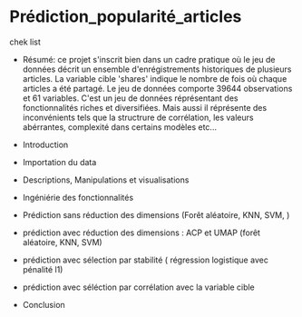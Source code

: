 # Prédiction_popularité_articles

chek list

- Résumé: ce projet s'inscrit bien dans un cadre pratique où le jeu de données décrit un ensemble d'enrégistrements 
historiques de plusieurs articles. La variable cible 'shares' indique le nombre de fois où chaque articles a été partagé.
Le jeu de données comporte 39644 observations et 61 variables. C'est un jeu de données réprésentant des fonctionnalités 
riches et diversifiées. Mais aussi il réprésente des inconvénients tels que la structrure de corrélation, les valeurs
abérrantes, complexité dans certains modèles etc...

- Introduction
- Importation du data
- Descriptions, Manipulations et visualisations
- Ingéniérie des fonctionnalités
- Prédiction sans réduction des dimensions (Forêt aléatoire, KNN, SVM, )
- prédiction avec réduction des dimensions : ACP et UMAP (forêt aléatoire, KNN, SVM)
- prédiction avec sélection par stabilité ( régression logistique avec pénalité l1)
- prédiction avec séléction par corrélation avec la variable cible
- Conclusion
